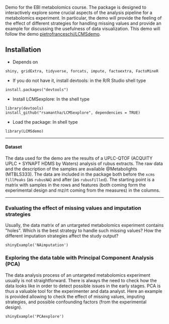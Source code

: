 Demo for the EBI metabolomics course. The package is designed to interactively explore some crucial aspects of the analysis pipeline for a metabolomics experiment. In particular, the demo will provide the feeling of the effect of different strategies for handling missing values and provide an example for discussing the usefulness of data visualization. This demo will follow the demo [pietrofranceschi/LCMSdemo](https://github.com/pietrofranceschi/LCMSdemo).

## Installation

* Depends on
```
shiny, gridExtra, tidyverse, forcats, impute, factoextra, FactoMineR
```

* If you do not have it, install devtools: in the R/R Studio shell type
```{r}
install.packages("devtools")
```
* Install LCMSexplore: In the shell type
```{r}
library(devtools)
install_github("rsamantha/LCMSexplore", dependencies = TRUE) 
```

* Load the package: In shell type
```{r}
library(LCMSdemo)
```

******

#### Dataset
The data used for the demo are the results of a UPLC-QTOF (ACQUITY UPLC + SYNAPT HDMS by Waters) analysis of rubus extracts. The raw data and the description of the samples are available @Metabolights (MTBLS333). The data are included in the package both before the `xcms fillPeaks` (as `rubusNA`) and after (as `rubusFilled`). The starting point is a matrix with samples in the rows and features (both coming form the experimental design and mz/rt coming from the measures) in the columns.


*******

### Evaluating the effect of missing values and imputation strategies

Usually, the data matrix of an untargeted metabolomics experiment contains "holes". Which is the best strategy to handle such missing values? How the different imputation strategies affect the study output?

```{r}
shinyExample('NAimputation')
```

### Exploring the data table with Principal Component Analysis (PCA)

The data analysis process of an untargeted metabolomics experiment usually is not straightforward. There is always the need to check how the data looks like in order to detect possible issues in the early stages. PCA is thus a valuable tool for the experimenter and data analyst. Here an example is provided allowing to check the effect of missing values, imputing strategies, and possible confounding factors (from the experimental design).

```{r}
shinyExample('PCAexplore')
```


